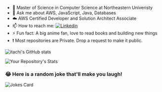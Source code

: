 
  - 🔭 Master of Science in Computer Science  at Northeastern Univeristy
  - 💬 Ask me about AWS, JavaScript, Java, Databases
  - :cloud:  AWS Certified Developer and Solution Architect Associate
  - 📫 How to reach me: [![Linkedin](https://img.shields.io/badge/LinkedIn-0077B5?style=for-the-badge&logo=linkedin&logoColor=white)](https://www.linkedin.com/in/deepak94kumar/)
  - ⚡ Fun fact: A big anime fan, love to read books and building new things
  - :exclamation:  Most repositories are Private. Drop a request to make it public.


![itachi's GitHub stats](https://github-readme-stats.vercel.app/api?username=itachi1994&hide=stars&count_private=true&show_icons=true&theme=tokyonight)

![Your Repository's Stats](https://github-readme-stats.vercel.app/api/top-langs/?username=itachi1994&theme=tokyonight)

### 😂 Here is a random joke that'll make you laugh!
![Jokes Card](https://readme-jokes.vercel.app/api)

